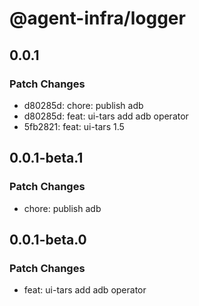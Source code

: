 # @agent-infra/logger

## 0.0.1

### Patch Changes

- d80285d: chore: publish adb
- d80285d: feat: ui-tars add adb operator
- 5fb2821: feat: ui-tars 1.5

## 0.0.1-beta.1

### Patch Changes

- chore: publish adb

## 0.0.1-beta.0

### Patch Changes

- feat: ui-tars add adb operator
